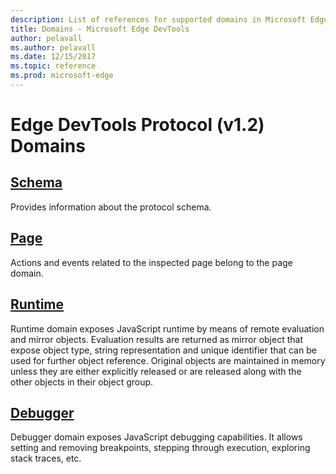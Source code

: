 ```yaml
---
description: List of references for supported domains in Microsoft Edge DevTools.
title: Domains - Microsoft Edge DevTools
author: pelavall
ms.author: pelavall
ms.date: 12/15/2017
ms.topic: reference
ms.prod: microsoft-edge
---
```

# Edge DevTools Protocol (v1.2) Domains
## [Schema](domains/schema.md)
Provides information about the protocol schema.
## [Page](domains/page.md)
Actions and events related to the inspected page belong to the page domain.
## [Runtime](domains/runtime.md)
Runtime domain exposes JavaScript runtime by means of remote evaluation and mirror objects. Evaluation results are returned as mirror object that expose object type, string representation and unique identifier that can be used for further object reference. Original objects are maintained in memory unless they are either explicitly released or are released along with the other objects in their object group.
## [Debugger](domains/debugger.md)
Debugger domain exposes JavaScript debugging capabilities. It allows setting and removing breakpoints, stepping through execution, exploring stack traces, etc.